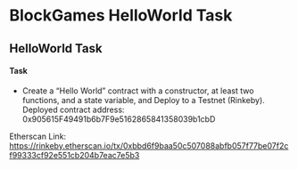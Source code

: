 # BlockGames HelloWorld Task
## HelloWorld Task
#### Task
- Create a “Hello World” contract with a constructor, at least two functions, and a state variable, and Deploy to a Testnet (Rinkeby).
Deployed contract address: 0x905615F49491b6b7F9e5162865841358039b1cbD

Etherscan Link: https://rinkeby.etherscan.io/tx/0xbbd6f9baa50c507088abfb057f77be07f2cf99333cf92e551cb204b7eac7e5b3